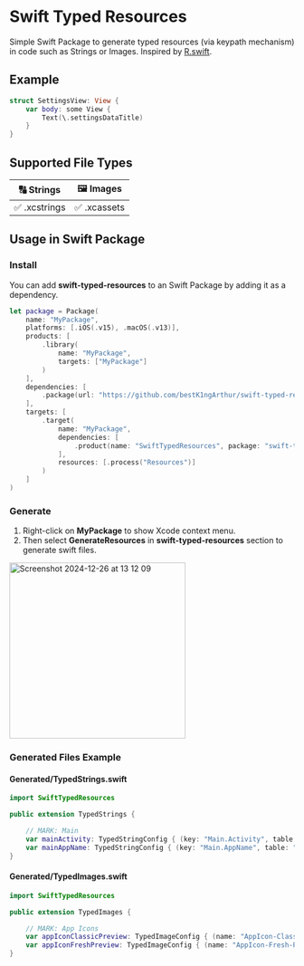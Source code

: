 # Swift Typed Resources

Simple Swift Package to generate typed resources (via keypath mechanism) in code such as Strings or Images. Inspired by [R.swift](https://github.com/mac-cain13/R.swift).

## Example

```swift
struct SettingsView: View {
    var body: some View {
        Text(\.settingsDataTitle)
    }
}
```

## Supported File Types

| 🔠 Strings | 🖼️ Images|
| ------------- | ------------- |
| ✅ .xcstrings | ✅ .xcassets |

## Usage in Swift Package

### Install

You can add **swift-typed-resources** to an Swift Package by adding it as a dependency.

```swift
let package = Package(
    name: "MyPackage",
    platforms: [.iOS(.v15), .macOS(.v13)],
    products: [
        .library(
            name: "MyPackage",
            targets: ["MyPackage"]
        )
    ],
    dependencies: [
        .package(url: "https://github.com/bestK1ngArthur/swift-typed-resources.git", exact: "0.0.6")
    ],
    targets: [
        .target(
            name: "MyPackage",
            dependencies: [
                .product(name: "SwiftTypedResources", package: "swift-typed-resources")
            ],
            resources: [.process("Resources")]
        )
    ]
)
```

### Generate

1. Right-click on **MyPackage** to show Xcode context menu.
2. Then select **GenerateResources** in **swift-typed-resources** section to generate swift files.

<img width="311" alt="Screenshot 2024-12-26 at 13 12 09" src="https://github.com/user-attachments/assets/9ae5b1fc-2337-44e1-89a3-ee2277b99866" />

### Generated Files Example

#### Generated/TypedStrings.swift

```swift
import SwiftTypedResources

public extension TypedStrings {

    // MARK: Main
    var mainActivity: TypedStringConfig { (key: "Main.Activity", table: "Localizable", bundle: .module) }
    var mainAppName: TypedStringConfig { (key: "Main.AppName", table: "Localizable", bundle: .module) }
}
```

#### Generated/TypedImages.swift

```swift
import SwiftTypedResources

public extension TypedImages {

    // MARK: App Icons
    var appIconClassicPreview: TypedImageConfig { (name: "AppIcon-Classic-Preview", bundle: .module) }
    var appIconFreshPreview: TypedImageConfig { (name: "AppIcon-Fresh-Preview", bundle: .module) }
}
```
